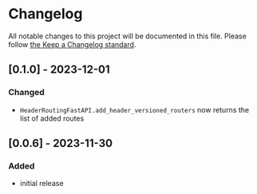 # Changelog

All notable changes to this project will be documented in this file.
Please follow [the Keep a Changelog standard](https://keepachangelog.com/en/1.0.0/).

## [0.1.0] - 2023-12-01

### Changed

* `HeaderRoutingFastAPI.add_header_versioned_routers` now returns the list of added routes

## [0.0.6] - 2023-11-30

### Added

* initial release

